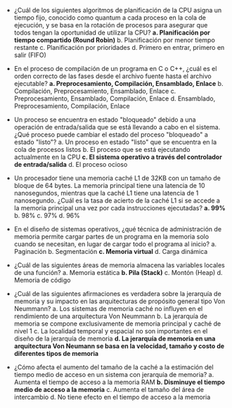 - ¿Cuál de los siguientes algoritmos de planificación de la CPU asigna un tiempo fijo, conocido como quantum a cada proceso en la cola de ejecución, y se basa en la rotación de procesos para asegurar que todos tengan la oportunidad de utilizar la CPU?
    **a. Planificación por tiempo compartido (Round Robin)**
    b. Planificación por menor tiempo restante
    c. Planificación por prioridades
    d. Primero en entrar, primero en salir (FIFO)

- En el proceso de compilación de un programa en C o C++, ¿cuál es el orden correcto de las fases desde el archivo fuente hasta el archivo ejecutable?
    **a. Preprocesamiento, Compilación, Ensamblado, Enlace**
    b. Compilación, Preprocesamiento, Ensamblado, Enlace
    c. Preprocesamiento, Ensamblado, Compilación, Enlace
    d. Ensamblado, Preprocesamiento, Compilación, Enlace

- Un proceso se encuentra en estado "bloqueado" debido a una operación de entrada/salida que se está llevando a cabo en el sistema. ¿Qué proceso puede cambiar el estado del proceso "bloqueado" a estado "listo"?
    a. Un proceso en estado "listo" que se encuentra en la cola de procesos listos
    b. El proceso que se está ejecutando actualmente en la CPU
    **c. El sistema operativo a través del controlador de entrada/salida**
    d. El proceso ocioso

- Un procesador tiene una memoria caché L1 de 32KB con un tamaño de bloque de 64 bytes. La memoria principal tiene una latencia de 10 nanosegundos, mientras que la caché L1 tiene una latencia de 1 nanosegundo. ¿Cuál es la tasa de acierto de la caché L1 si se accede a la memoria principal una vez por cada instrucciones ejecutadas?
    **a. 99%**
    b. 98%
    c. 97%
    d. 96%

- En el diseño de sistemas operativos, ¿qué técnica de administración de memoria permite cargar partes de un programa en la memoria solo cuando se necesitan, en lugar de cargar todo el programa al inicio?
    a. Paginación 
    b. Segmentación 
    **c. Memoria virtual**
    d. Carga dinámica

- ¿Cuál de las siguientes áreas de memoria almacena las variables locales de una función?
    a. Memoria estática
    **b. Pila (Stack)**
    c. Montón (Heap)
    d. Memoria de código

- ¿Cuál de las siguientes afirmaciones es verdadera sobre la jerarquía de memoria y su impacto en las arquitecturas de propósito general tipo Von Neummann?
    a. Los sistemas de memoria caché no influyen en el rendimiento de una arquitectura Von Neummann
    b. La jerarquía de memoria se compone exclusivamente de memoria principal y caché de nivel 1 
    c. La localidad temporal y espacial no son importantes en el diseño de la jerarquía de memoria 
    **d. La jerarquía de memoria en una arquitectura Von Neumann se basa en la velocidad, tamaño y costo de diferentes tipos de memoria**

- ¿Cómo afecta el aumento del tamaño de la caché a la estimación del tiempo medio de acceso en un sistema con jerarquía de memoria?
    a. Aumenta el tiempo de acceso a la memoria RAM
    **b. Disminuye el tiempo medio de acceso a la memoria**
    c. Aumenta el tamaño del área de intercambio
    d. No tiene efecto en el tiempo de acceso a la memoria
